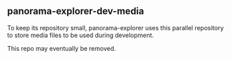 ## panorama-explorer-dev-media
To keep its repository small, panorama-explorer uses this parallel repository to store media files to be used during development.

This repo may eventually be removed.


